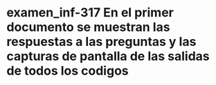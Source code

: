 # examen_inf-317 En el primer documento se muestran las respuestas a las preguntas y las capturas de pantalla de las salidas de todos los codigos
